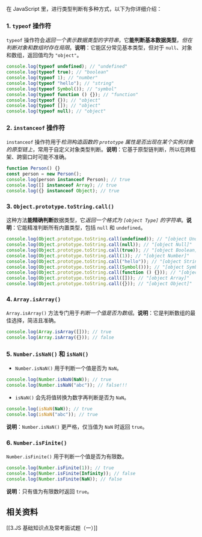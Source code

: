 在 JavaScript 里，进行类型判断有多种方式，以下为你详细介绍：

### 1. `typeof` 操作符

`typeof` 操作符会*返回一个表示数据类型的字符串*，它**能判断基本数据类型**，*但在判断对象和数组时存在局限*。**说明**：它能区分常见基本类型，但对于 `null`、对象和数组，返回值均为 `"object"`。

```javascript
console.log(typeof undefined); // "undefined"
console.log(typeof true); // "boolean"
console.log(typeof 1); // "number"
console.log(typeof "hello"); // "string"
console.log(typeof Symbol()); // "symbol"
console.log(typeof function () {}); // "function"
console.log(typeof {}); // "object"
console.log(typeof []); // "object"
console.log(typeof null); // "object"
```


### 2. `instanceof` 操作符

`instanceof` 操作符用于*检测构造函数的 `prototype` 属性是否出现在某个实例对象的原型链上*，常用于自定义对象类型判断。**说明**：它基于原型链判断，所以在跨框架、跨窗口时可能不准确。

```javascript
function Person() {}
const person = new Person();
console.log(person instanceof Person); // true
console.log([] instanceof Array); // true
console.log({} instanceof Object); // true
```


### 3. `Object.prototype.toString.call()`

这种方法**能精确判断**数据类型，它*返回一个格式为 `[object Type]` 的字符串*。**说明**：它能精准判断所有内置类型，包括 `null` 和 `undefined`。

```javascript
console.log(Object.prototype.toString.call(undefined)); // "[object Undefined]"
console.log(Object.prototype.toString.call(null)); // "[object Null]"
console.log(Object.prototype.toString.call(true)); // "[object Boolean]"
console.log(Object.prototype.toString.call(1)); // "[object Number]"
console.log(Object.prototype.toString.call("hello")); // "[object String]"
console.log(Object.prototype.toString.call(Symbol())); // "[object Symbol]"
console.log(Object.prototype.toString.call(function () {})); // "[object Function]"
console.log(Object.prototype.toString.call([])); // "[object Array]"
console.log(Object.prototype.toString.call({})); // "[object Object]"
```


### 4. `Array.isArray()`

`Array.isArray()` 方法专门用于*判断一个值是否为数组*。**说明**：它是判断数组的最佳选择，简洁且准确。

```javascript
console.log(Array.isArray([])); // true
console.log(Array.isArray({})); // false
```


### 5. `Number.isNaN()` 和 `isNaN()`

- `Number.isNaN()` 用于判断一个值是否为 `NaN`。

```javascript
console.log(Number.isNaN(NaN)); // true
console.log(Number.isNaN("abc")); // false!!!
```

- `isNaN()` 会先将值转换为数字再判断是否为 `NaN`。

```javascript
console.log(isNaN(NaN)); // true
console.log(isNaN("abc")); // true
```

**说明**：`Number.isNaN()` 更严格，仅当值为 `NaN` 时返回 `true`。

### 6. `Number.isFinite()`

`Number.isFinite()` 用于判断一个值是否为有限数。

```javascript
console.log(Number.isFinite(1)); // true
console.log(Number.isFinite(Infinity)); // false
console.log(Number.isFinite(NaN)); // false
```

**说明**：只有值为有限数时返回 `true`。

## 相关资料
[[3.JS 基础知识点及常考面试题（一）]]
